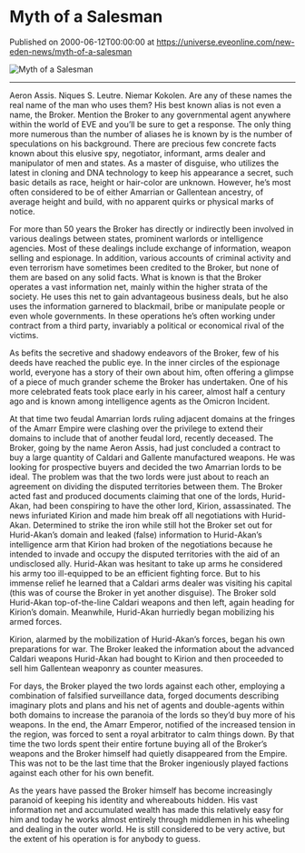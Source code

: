 # Myth of a Salesman
Published on 2000-06-12T00:00:00 at https://universe.eveonline.com/new-eden-news/myth-of-a-salesman

![Myth of a Salesman](https://web.ccpgamescdn.com/communityassets/img/chronicles/chronicleImage/myth.jpg#left)

---

Aeron Assis. Niques S. Leutre. Niemar Kokolen. Are any of these names the real name of the man who uses them? His best known alias is not even a name, the Broker. Mention the Broker to any governmental agent anywhere within the world of EVE and you’ll be sure to get a response. The only thing more numerous than the number of aliases he is known by is the number of speculations on his background. There are precious few concrete facts known about this elusive spy, negotiator, informant, arms dealer and manipulator of men and states. As a master of disguise, who utilizes the latest in cloning and DNA technology to keep his appearance a secret, such basic details as race, height or hair-color are unknown. However, he’s most often considered to be of either Amarrian or Gallentean ancestry, of average height and build, with no apparent quirks or physical marks of notice.

For more than 50 years the Broker has directly or indirectly been involved in various dealings between states, prominent warlords or intelligence agencies. Most of these dealings include exchange of information, weapon selling and espionage. In addition, various accounts of criminal activity and even terrorism have sometimes been credited to the Broker, but none of them are based on any solid facts. What is known is that the Broker operates a vast information net, mainly within the higher strata of the society. He uses this net to gain advantageous business deals, but he also uses the information garnered to blackmail, bribe or manipulate people or even whole governments. In these operations he’s often working under contract from a third party, invariably a political or economical rival of the victims.

As befits the secretive and shadowy endeavors of the Broker, few of his deeds have reached the public eye. In the inner circles of the espionage world, everyone has a story of their own about him, often offering a glimpse of a piece of much grander scheme the Broker has undertaken. One of his more celebrated feats took place early in his career, almost half a century ago and is known among intelligence agents as the Omicron Incident.

At that time two feudal Amarrian lords ruling adjacent domains at the fringes of the Amarr Empire were clashing over the privilege to extend their domains to include that of another feudal lord, recently deceased. The Broker, going by the name Aeron Assis, had just concluded a contract to buy a large quantity of Caldari and Gallente manufactured weapons. He was looking for prospective buyers and decided the two Amarrian lords to be ideal. The problem was that the two lords were just about to reach an agreement on dividing the disputed territories between them. The Broker acted fast and produced documents claiming that one of the lords, Hurid-Akan, had been conspiring to have the other lord, Kirion, assassinated. The news infuriated Kirion and made him break off all negotiations with Hurid-Akan. Determined to strike the iron while still hot the Broker set out for Hurid-Akan’s domain and leaked (false) information to Hurid-Akan’s intelligence arm that Kirion had broken of the negotiations because he intended to invade and occupy the disputed territories with the aid of an undisclosed ally. Hurid-Akan was hesitant to take up arms he considered his army too ill-equipped to be an efficient fighting force. But to his immense relief he learned that a Caldari arms dealer was visiting his capital (this was of course the Broker in yet another disguise). The Broker sold Hurid-Akan top-of-the-line Caldari weapons and then left, again heading for Kirion’s domain. Meanwhile, Hurid-Akan hurriedly began mobilizing his armed forces.

Kirion, alarmed by the mobilization of Hurid-Akan’s forces, began his own preparations for war. The Broker leaked the information about the advanced Caldari weapons Hurid-Akan had bought to Kirion and then proceeded to sell him Gallentean weaponry as counter measures.

For days, the Broker played the two lords against each other, employing a combination of falsified surveillance data, forged documents describing imaginary plots and plans and his net of agents and double-agents within both domains to increase the paranoia of the lords so they’d buy more of his weapons. In the end, the Amarr Emperor, notified of the increased tension in the region, was forced to sent a royal arbitrator to calm things down. By that time the two lords spent their entire fortune buying all of the Broker’s weapons and the Broker himself had quietly disappeared from the Empire. This was not to be the last time that the Broker ingeniously played factions against each other for his own benefit.

As the years have passed the Broker himself has become increasingly paranoid of keeping his identity and whereabouts hidden. His vast information net and accumulated wealth has made this relatively easy for him and today he works almost entirely through middlemen in his wheeling and dealing in the outer world. He is still considered to be very active, but the extent of his operation is for anybody to guess.
